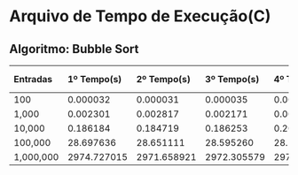 # Arquivo de Tempo de Execução(C)
## Algoritmo: Bubble Sort
| Entradas | 1º Tempo(s) | 2º Tempo(s) | 3º Tempo(s) | 4º Tempo(s) | Média de Tempo |
|:---------|:------------|:------------|:------------|:------------|:---------------|
| 100 | 0.000032 | 0.000031 | 0.000035 | 0.000029 | 0.00003175 |
| 1,000 | 0.002301 | 0.002817 | 0.002171 | 0.002524 | 0.00245325 |
| 10,000 | 0.186184 | 0.184719 | 0.186253 | 0.201486 | 0.1896605 |
| 100,000 | 28.697636 | 28.651111 | 28.595260 | 28.532981 | 28.619247 |
| 1,000,000 | 2974.727015 | 2971.658921 | 2972.305579 | 2971.110051 | 2972,4503915 |
